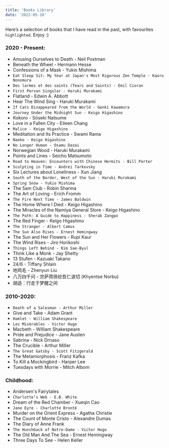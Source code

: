 ```yaml
---
title: 'Books Library'
date: '2022-05-18'
---
```


Here’s a selection of books that I have read in the past, with favourites `highlighted`. Enjoy :) 

### 2020 - Present: 
- Amusing Ourselves to Death - Neil Postman
- Beneath the Wheel - Hermann Hesse
- Confessions of a Mask - Yukio Mishima
- `Eat Sleep Sit: My Year at Japan's Most Rigorous Zen Temple - Kaoru Nonomura`
- `Des larmes et des saints (Tears and Saints) - Emil Cioran`
- `First Person Singular - Haruki Murakami`
- Flatland - Edwin A. Abbott
- Hear The Wind Sing - Haruki Murakami
- `If Cats Disappeared from the World - Genki Kawamura`
- `Journey Under the Midnight Sun - Keigo Higashino`
- Kokoro - Sōseki Natsume
- Love in a Fallen City - Eileen Chang
- `Malice - Keigo Higashino`
- Meditation and Its Practice - Swami Rama
- `Naoko - Keigo Higashino`
- `No Longer Human - Osamu Dazai`
- Norwegian Wood - Haruki Murakami
- Points and Lines - Seicho Matsumoto
- `Road to Heaven: Encounters with Chinese Hermits - Bill Porter`
- `Sculpting in Time - Andrei Tarkovsky`
- Six Lectures about Loneliness - Xun Jiang
- `South of the Border, West of the Sun - Haruki Murakami`
- `Spring Snow - Yukio Mishima`
- The 5am Club - Robin Sharma
- The Art of Loving - Erich Fromm
- `The Fire Next Time - James Baldwin`
- The Home Where I Died - Keigo Higashino
- The Miracles of the Namiya General Store - Keigo Higashino
- `The Path: A Guide to Happiness - Sherab Zangpo`
- The Red Finger - Keigo Higashino
- `The Stranger - Albert Camus`
- `The Sun Also Rises - Ernest Hemingway`
- The Sun and Her Flowers - Rupi Kaur
- The Wind Rises - Jiro Horikoshi 
- `Things Left Behind - Kim Sae-Byul`
- Think Like a Monk - Jay Shetty
- 13 Stufen - Kazuaki Takano
- 24/6 - Tiffany Shlain
- 地鸡毛 - Zhenyun Liu
- 八万四千问 - 宗萨蒋扬钦哲仁波切 (Khyentse Norbu)
- 胡适：行走于梦醒之间

### 2010-2020:
- `Death of a Salesman - Arthur Miller`
- Give and Take - Adam Grant
- `Hamlet - William Shakespeare`
- `Les Misérables - Victor Hugo`
- Macbeth - William Shakespeare
- Pride and Prejudice - Jane Austen
- Sabrina - Nick Drnaso
- The Crucible - Arthur Miller
- `The Great Gatsby - Scott Fitzgerald`
- The Metamorphosis - Franz Kafka
- To Kill a Mockingbird - Harper Lee
- Tuesdays with Morrie - Mitch Albom


### Childhood: 
- Andersen's Fairytales
- `Charlotte’s Web - E.B. White`
- Dream of the Red Chamber - Xueqin Cao
- `Jane Eyre - Charlotte Brontë`
- Murder on the Orient Express - Agatha Christie
- The Count of Monte Cristo - Alexandre Dumas
- The Diary of Anne Frank 
- `The Hunchback of Notre-Dame - Victor Hugo`
- The Old Man And The Sea - Ernest Hemingway
- Three Days To See - Helen Keller

